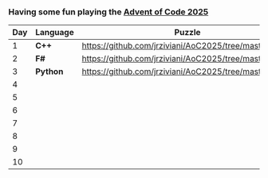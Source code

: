 ### Having some fun playing the [Advent of Code 2025](https://adventofcode.com/)

| Day | Language | Puzzle |
|-----|----------|--------|
|  1  | **C++**  | https://github.com/jrziviani/AoC2025/tree/master/day_1 |
|  2  | **F#**   | https://github.com/jrziviani/AoC2025/tree/master/day_2 |
|  3  | **Python** | https://github.com/jrziviani/AoC2025/tree/master/day_3 |
|  4  | | |
|  5  | | |
|  6  | | | 
|  7  | | |
|  8  | | |
|  9  | | |
| 10  | | |
